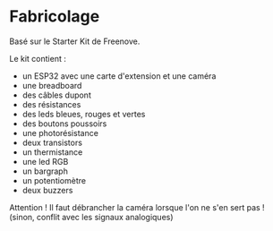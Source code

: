 # Fabricolage

Basé sur le Starter Kit de Freenove. 

Le kit contient : 
- un ESP32 avec une carte d'extension et une caméra
- une breadboard
- des câbles dupont
- des résistances
- des leds bleues, rouges et vertes
- des boutons poussoirs
- une photorésistance
- deux transistors
- un thermistance
- une led RGB
- un bargraph
- un potentiomètre
- deux buzzers

Attention ! Il faut débrancher la caméra lorsque l'on ne s'en sert pas ! (sinon, conflit avec les signaux analogiques)

